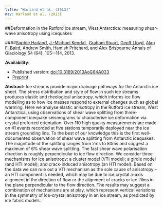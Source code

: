 ```yaml
---
title: "Harland et al. (2013)"
nav: Harland et al. (2013)
---
```


##Deformation in the Rutford ice stream, West Antarctica: measuring shear-wave anisotropy using icequakes

####[Sophie Harland](http://www.ed.ac.uk/schools-departments/geosciences/research/earth-planetary-science/people?indv=2959&cw_xml=student.html), [J.-Michael Kendall](http://www1.gly.bris.ac.uk/~jmk/), [Graham Stuart](http://www.see.leeds.ac.uk/people/g.stuart), [Geoff Lloyd](http://www.see.leeds.ac.uk/people/g.lloyd), [Alan F. Baird](http://www1.gly.bris.ac.uk/~baird/), Andrew Smith, Hamish Pritchard, and Alex Brisbourne
Annals of Glaciology 54 (64), 105--114, 2013.

**Availability:**

- Published version: [doi:10.3189/2013AoG64A033](http://dx.doi.org/10.3189/2013AoG64A033)
- [Preprint](/pdfs/harland_etal_2013.pdf)

**Abstract:** Ice streams provide major drainage pathways for the Antarctic ice sheet. The stress distribution and style of flow in such ice streams produces elastic and rheological anisotropy, which informs ice flow modelling as to how ice masses respond to external changes such as global warming. Here we analyse elastic anisotropy in the Rutford ice stream, West Antarctica, using observations of shear wave splitting from three-component icequake seismograms to characterise ice deformation via crystal preferred orientation. Over 110 high quality measurements are made on 41 events recorded at five stations temporarily deployed near the ice stream grounding line. To the best of our knowledge this is the first well-documented observation of shear wave splitting from Antarctic icequakes. The magnitude of the splitting ranges from 2ms to 80ms and suggest a maximum of 6% shear wave splitting. The fast shear wave polarisation direction is roughly perpendicular to ice flow direction. We consider three mechanisms for ice anisotropy: a cluster model (VTI model); a girdle model (and HTI model); and crack-induced anisotropy (an HTI model). Based on the data we can rule out a VTI mechanism as the sole cause of anisotropy – an HTI component is needed, which may be due to ice crystal a-axis alignment in the direction of flow or the alignment of cracks or ice-films in the plane perpendicular to the flow direction. The results may suggest a combination of mechanisms are at play, which represent vertical variations in the symmetry of ice-crystal anisotropy in an ice stream, as predicted by ice fabric models.
